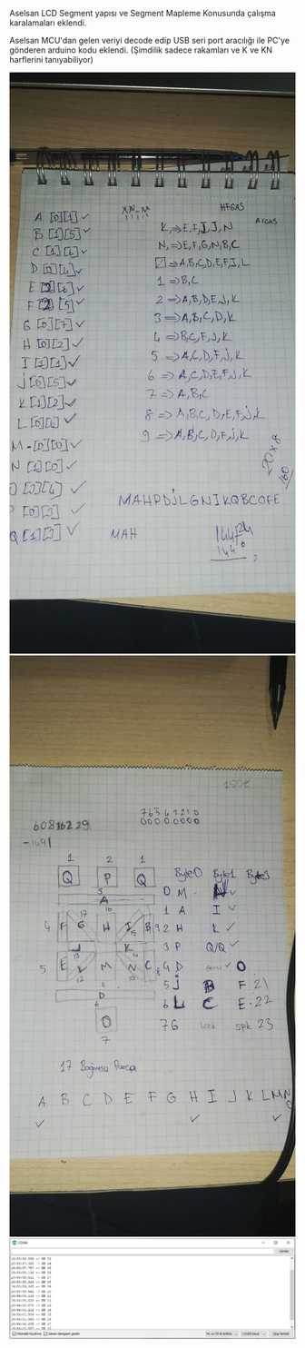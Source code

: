 Aselsan LCD Segment yapısı ve Segment Mapleme Konusunda çalışma karalamaları eklendi.

Aselsan MCU'dan gelen veriyi decode edip USB seri port aracılığı ile PC'ye gönderen arduino kodu eklendi. (Şimdilik sadece rakamları ve K ve KN harflerini tanıyabiliyor)





![Segment](Calisma/segment_1.jpeg)
![Segment](Calisma/segment_2.jpeg)
![Segment](Calisma/image.png)
